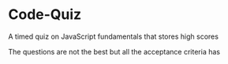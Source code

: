 # Code-Quiz
A timed quiz on JavaScript fundamentals that stores high scores

The questions are not the best but all the acceptance criteria has 
